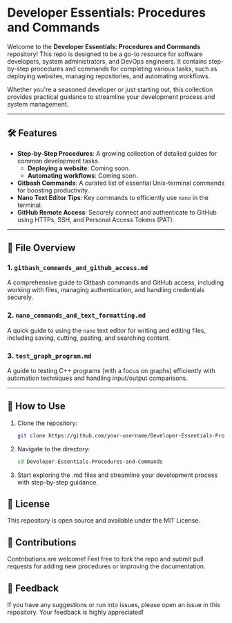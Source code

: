 # Developer Essentials: Procedures and Commands

Welcome to the **Developer Essentials: Procedures and Commands** repository! This repo is designed to be a go-to resource for software developers, system administrators, and DevOps engineers. It contains step-by-step procedures and commands for completing various tasks, such as deploying websites, managing repositories, and automating workflows.

Whether you're a seasoned developer or just starting out, this collection provides practical guidance to streamline your development process and system management.

---

## 🛠 Features

- **Step-by-Step Procedures**: A growing collection of detailed guides for common development tasks.
  - **Deploying a website**: Coming soon.
  - **Automating workflows**: Coming soon.
- **Gitbash Commands**: A curated list of essential Unix-terminal commands for boosting productivity.
- **Nano Text Editor Tips**: Key commands to efficiently use `nano` in the terminal.
- **GitHub Remote Access**: Securely connect and authenticate to GitHub using HTTPs, SSH, and Personal Access Tokens (PAT).

---

## 📂 File Overview

### 1. `gitbash_commands_and_github_access.md`
A comprehensive guide to Gitbash commands and GitHub access, including working with files, managing authentication, and handling credentials securely.

### 2. `nano_commands_and_text_formatting.md`
A quick guide to using the `nano` text editor for writing and editing files, including saving, cutting, pasting, and searching content.

### 3. `test_graph_program.md`
A guide to testing C++ programs (with a focus on graphs) efficiently with automation techniques and handling input/output comparisons.

---

## 🚀 How to Use

1. Clone the repository:
   ```bash
   git clone https://github.com/your-username/Developer-Essentials-Procedures-and-Commands.git
2. Navigate to the directory:
   ```bash
   cd Developer-Essentials-Procedures-and-Commands
3. Start exploring the .md files and streamline your development process with step-by-step guidance.

## 📜 License
This repository is open source and available under the MIT License.

## 🤝 Contributions
Contributions are welcome! Feel free to fork the repo and submit pull requests for adding new procedures or improving the documentation.

## 🌟 Feedback
If you have any suggestions or run into issues, please open an issue in this repository. Your feedback is highly appreciated!
